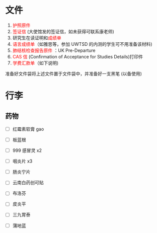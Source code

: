 # 文件
1. <font color="#ff0000">护照原件</font>
2. <font color="#ff0000">签证信</font> (大使馆发的签证信，如未获得可联系康老师) 
3. 研究生在读证明和<font color="#ff0000">成绩单</font>
4. <font color="#ff0000">语言成绩单</font>（如雅思等，参加 UWTSD 的内测的学生可不用准备该材料) 
5. <font color="#ff0000">肺结核检查报告原件 </font>：UK Pre-Departure
6. <font color="#ff0000">CAS 信</font> (Confirmation of Acceptance for Studies Details)打印件 
7. <font color="#ff0000">学费汇款单</font>（如下说明)

准备好文件袋将上述文件置于文件袋中，并准备好一支黑笔 (以备使用)

# 行李

## 药物
- [ ] 红霉素软膏 gao
- [ ] 板蓝根 
- [ ] 999 感冒灵 x2
- [ ] 咽炎片 x3
- [ ] 肠炎宁片
- [ ] 云南白药创可贴
- [ ] 布洛芬
- [ ] 皮炎平
- [ ] 三九胃泰
- [ ] 蒲地蓝

